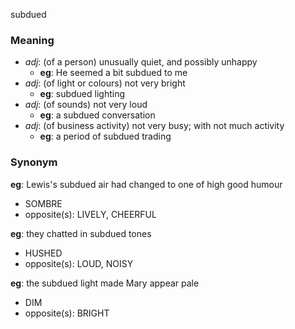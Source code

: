 subdued
### Meaning
+ _adj_: (of a person) unusually quiet, and possibly unhappy
    + __eg__: He seemed a bit subdued to me
+ _adj_: (of light or colours) not very bright
    + __eg__: subdued lighting
+ _adj_: (of sounds) not very loud
    + __eg__: a subdued conversation
+ _adj_: (of business activity) not very busy; with not much activity
    + __eg__: a period of subdued trading

### Synonym

__eg__: Lewis's subdued air had changed to one of high good humour

+ SOMBRE
+ opposite(s): LIVELY, CHEERFUL

__eg__: they chatted in subdued tones

+ HUSHED
+ opposite(s): LOUD, NOISY

__eg__: the subdued light made Mary appear pale

+ DIM
+ opposite(s): BRIGHT


